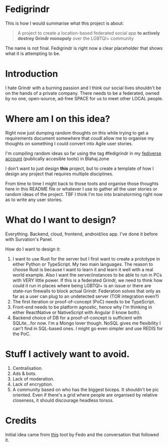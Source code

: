 # Fedigrindr 

This is how I would summarise what this project is about:
> A project to create a location-based federated social app **to actively destroy Grindr monopoly** over the LGBTQI+ community

The name is not final. Fedigrindr is right now a clear placeholder that shows what it is attempting to be. 

# Introduction

I hate Grindr with a burning passion and I think our social lives shouldn't be on the hands of a private company. There needs to be a federated, owned by no one, open-source, ad-free SPACE for us to meet other LOCAL people. 

# Where am I on this idea?

Right now just dumping random thoughts on this while trying to get a requirements document somewhere that coudl allow me to organise my thoughts on something I could convert into Agile user stories. 

I'm compiling random ideas so far using the tag #fedigrindr in my [fediverse account](https://blahaj.zone/tags/fedigrindr) (publically accesible toots) in Blahaj.zone

I don't want to just design **this** project, but to create a template of how I design any project that requires multiple disciplines. 

From time to time I might back to those toots and organise those thoughts here in this README file or whatever I use to gather all the user stories or random ideas of the project. TBF I think I'm too into brainstorming right now as to write any user stories. 

# What do I want to design?

Everything. Backend, cloud, frontend, android/ios app. I've done it before with Survation's Panel. 

How do I want to design it:
1. I want to use Rust for the server but I first want to create a prototype in either Python or TypeScript. My two main languages. The reason to choose Rust is because I want to learn it and learn it well with a real world example. Also I want the server/instances to be able to run in PCs with VERY little power. If this is a federated Grindr, we need to think how could it run in places where being LGBTQI+ is an issue or there are state-run firewalls to block actual Grindr. Federation solves that only as far as a user can plug to an undetected server (TOR integration even?)
2. The first iteration or proof-of-concept (PoC) needs to be TypeScript. 
3. Front-end needs to be platform agnostic, hence why I'm thinking in either ReactNative or NativeScript with Angular (I know both). 
4. Backend choice of DB for a proof-of-concept is sufficient with SQLite...for now. I'm a Mongo lover though. NoSQL gives me flexibility I can't find in SQL-based ones. I might go even simpler and use REDIS for the PoC.

# Stuff I actively want to avoid. 

1. Centralisation. 
2. Ads & bots. 
4. Lack of moderation. 
5. Lack of encryption. 
6. A community based on who has the biggest biceps. It shouldn't be pic oriented. Even if there's a grid where people are organised by relative closeness, it should discourage headless torsos. 

# Credits

Initial idea came from [this](https://calckey.social/notes/9fmjo1uvorj015av) toot by Fedo and the conversation that followed it. 
